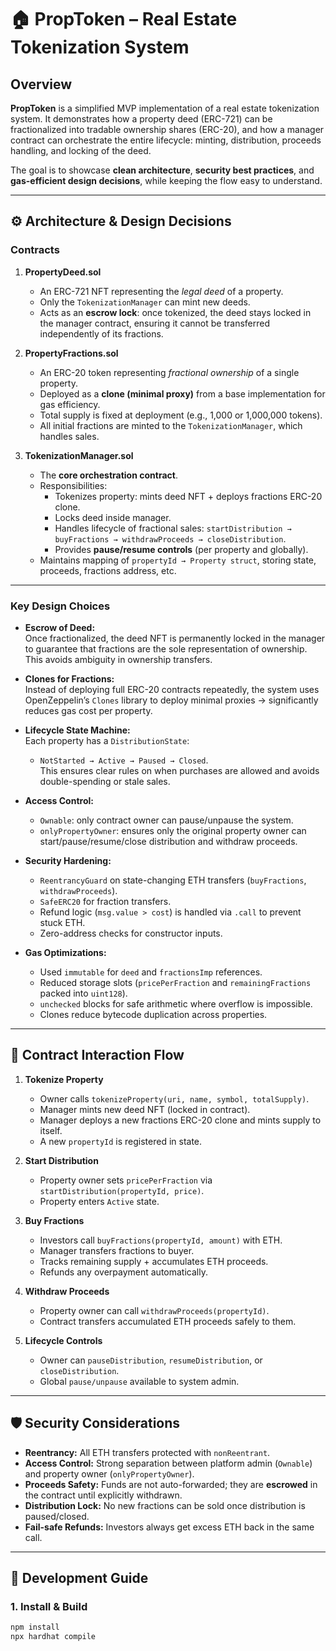 # 🏠 PropToken – Real Estate Tokenization System  

## Overview  
**PropToken** is a simplified MVP implementation of a real estate tokenization system. It demonstrates how a property deed (ERC-721) can be fractionalized into tradable ownership shares (ERC-20), and how a manager contract can orchestrate the entire lifecycle: minting, distribution, proceeds handling, and locking of the deed.  

The goal is to showcase **clean architecture**, **security best practices**, and **gas-efficient design decisions**, while keeping the flow easy to understand.  

---

## ⚙️ Architecture & Design Decisions  

### Contracts  
1. **PropertyDeed.sol**  
   - An ERC-721 NFT representing the *legal deed* of a property.  
   - Only the `TokenizationManager` can mint new deeds.  
   - Acts as an **escrow lock**: once tokenized, the deed stays locked in the manager contract, ensuring it cannot be transferred independently of its fractions.  

2. **PropertyFractions.sol**  
   - An ERC-20 token representing *fractional ownership* of a single property.  
   - Deployed as a **clone (minimal proxy)** from a base implementation for gas efficiency.  
   - Total supply is fixed at deployment (e.g., 1,000 or 1,000,000 tokens).  
   - All initial fractions are minted to the `TokenizationManager`, which handles sales.  

3. **TokenizationManager.sol**  
   - The **core orchestration contract**.  
   - Responsibilities:  
     - Tokenizes property: mints deed NFT + deploys fractions ERC-20 clone.  
     - Locks deed inside manager.  
     - Handles lifecycle of fractional sales: `startDistribution → buyFractions → withdrawProceeds → closeDistribution`.  
     - Provides **pause/resume controls** (per property and globally).  
   - Maintains mapping of `propertyId → Property struct`, storing state, proceeds, fractions address, etc.  

---

### Key Design Choices  

- **Escrow of Deed:**  
  Once fractionalized, the deed NFT is permanently locked in the manager to guarantee that fractions are the sole representation of ownership. This avoids ambiguity in ownership transfers.  

- **Clones for Fractions:**  
  Instead of deploying full ERC-20 contracts repeatedly, the system uses OpenZeppelin’s `Clones` library to deploy minimal proxies → significantly reduces gas cost per property.  

- **Lifecycle State Machine:**  
  Each property has a `DistributionState`:  
  - `NotStarted → Active → Paused → Closed`.  
  This ensures clear rules on when purchases are allowed and avoids double-spending or stale sales.  

- **Access Control:**  
  - `Ownable`: only contract owner can pause/unpause the system.  
  - `onlyPropertyOwner`: ensures only the original property owner can start/pause/resume/close distribution and withdraw proceeds.  

- **Security Hardening:**  
  - `ReentrancyGuard` on state-changing ETH transfers (`buyFractions`, `withdrawProceeds`).  
  - `SafeERC20` for fraction transfers.  
  - Refund logic (`msg.value > cost`) is handled via `.call` to prevent stuck ETH.  
  - Zero-address checks for constructor inputs.  

- **Gas Optimizations:**  
  - Used `immutable` for `deed` and `fractionsImp` references.  
  - Reduced storage slots (`pricePerFraction` and `remainingFractions` packed into `uint128`).  
  - `unchecked` blocks for safe arithmetic where overflow is impossible.  
  - Clones reduce bytecode duplication across properties.  

---

## 🔄 Contract Interaction Flow  

1. **Tokenize Property**  
   - Owner calls `tokenizeProperty(uri, name, symbol, totalSupply)`.  
   - Manager mints new deed NFT (locked in contract).  
   - Manager deploys a new fractions ERC-20 clone and mints supply to itself.  
   - A new `propertyId` is registered in state.  

2. **Start Distribution**  
   - Property owner sets `pricePerFraction` via `startDistribution(propertyId, price)`.  
   - Property enters `Active` state.  

3. **Buy Fractions**  
   - Investors call `buyFractions(propertyId, amount)` with ETH.  
   - Manager transfers fractions to buyer.  
   - Tracks remaining supply + accumulates ETH proceeds.  
   - Refunds any overpayment automatically.  

4. **Withdraw Proceeds**  
   - Property owner can call `withdrawProceeds(propertyId)`.  
   - Contract transfers accumulated ETH proceeds safely to them.  

5. **Lifecycle Controls**  
   - Owner can `pauseDistribution`, `resumeDistribution`, or `closeDistribution`.  
   - Global `pause/unpause` available to system admin.  

---

## 🛡️ Security Considerations  

- **Reentrancy:** All ETH transfers protected with `nonReentrant`.  
- **Access Control:** Strong separation between platform admin (`Ownable`) and property owner (`onlyPropertyOwner`).  
- **Proceeds Safety:** Funds are not auto-forwarded; they are **escrowed** in the contract until explicitly withdrawn.  
- **Distribution Lock:** No new fractions can be sold once distribution is paused/closed.  
- **Fail-safe Refunds:** Investors always get excess ETH back in the same call.  

---

## 🔧 Development Guide  

### 1. Install & Build  
```bash
npm install
npx hardhat compile
